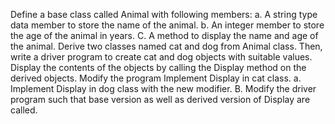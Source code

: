 Define a base class called Animal with following members:                                                                                      a. A string type data member to store the name of the animal.                                                                                                               b. An integer member to store the age of the animal in years.                                                                                               C.  A method to display the name and age of the animal.                                                                                            Derive two classes named cat and dog from Animal class. Then, write a driver program to create cat and dog objects with suitable values. Display the contents of the objects by calling the Display method on the derived objects.                                                                                                                                     Modify the program Implement Display in cat class.                                                                                                          a. Implement Display in dog class with the new modifier.                                                                                          B. Modify the driver program such that base version as well as derived version of Display are called.  